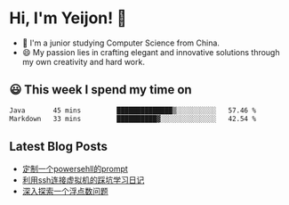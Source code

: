 <!--

Here are some ideas to get you started:

- 🔭 I’m currently working on ...
- 🌱 I’m currently learning ...
- 👯 I’m looking to collaborate on ...
- 🤔 I’m looking for help with ...
- 💬 Ask me about ...
- 📫 How to reach me: ...
- 😄 Pronouns: ...
- ⚡ Fun fact: ...
-->

# Hi, I'm Yeijon! 👋

- 🔭 I'm a junior studying Computer Science from China.
- 😄 My passion lies in crafting elegant and innovative solutions through my own creativity and hard work.

## 😃 This week I spend my time on
<!--START_SECTION:waka-->

```txt
Java       45 mins         ██████████████▒░░░░░░░░░░   57.46 %
Markdown   33 mins         ██████████▓░░░░░░░░░░░░░░   42.54 %
```

<!--END_SECTION:waka-->

## Latest Blog Posts
<!-- BLOG-POST-LIST:START -->
- [定制一个powersehll的prompt](https://yeijon.github.io/posts/%E5%AE%9A%E5%88%B6%E4%B8%80%E4%B8%AApowersehll%E7%9A%84prompt/)
- [利用ssh连接虚拟机的踩坑学习日记](https://yeijon.github.io/posts/%E5%88%A9%E7%94%A8ssh%E8%BF%9E%E6%8E%A5%E8%99%9A%E6%8B%9F%E6%9C%BA%E7%9A%84%E8%B8%A9%E5%9D%91%E5%AD%A6%E4%B9%A0%E6%97%A5%E8%AE%B0/)
- [深入探索一个浮点数问题](https://yeijon.github.io/posts/%E6%B7%B1%E5%85%A5%E6%8E%A2%E7%B4%A2%E4%B8%80%E4%B8%AA%E6%B5%AE%E7%82%B9%E6%95%B0%E9%97%AE%E9%A2%98/)
<!-- BLOG-POST-LIST:END -->

